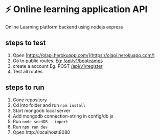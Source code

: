 # ⚡ Online learning application API

Online Learning platform backend using nodejs express

## steps to test

1. Open [https://olapi.herokuapp.com/](https://olapi.herokuapp.com/)
2. Go to public routes. Eg: [/api/v1/bootcamps](https://olapi.herokuapp.com/api/v1/bootcamps)
3. create a account Eg. POST [/api/v1/register](https://olapi.herokuapp.com/api/v1/register)
4. Test all routes

## steps to run

1. Cone repository
2. Cd into folder and run `npm install`
3. Start mongodb local server
4. Add mongodb connection-string in config/db.js
5. Run `node seedDB --import`
6. Run `npm run dev`
7. Open http://localhost:8080
